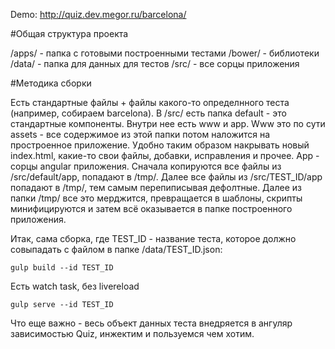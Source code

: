 Demo: http://quiz.dev.megor.ru/barcelona/

#Общая структура проекта

/apps/ - папка с готовыми построенными тестами
/bower/ - библиотеки
/data/ - папка для данных для тестов
/src/ - все сорцы приложения

#Методика сборки

Есть стандартные файлы + файлы какого-то определнного теста (например, собираем barcelona). В /src/ есть папка default - это стандартные компоненты. Внутри нее есть www и app. Www это по сути assets - все содержимое из этой папки потом наложится на простроенное приложение. Удобно таким образом накрывать новый index.html, какие-то свои файлы, добавки, исправления и прочее. App - сорцы angular приложения. Сначала копируются все файлы из /src/default/app, попадают в /tmp/. Далее все файлы из /src/TEST_ID/app попадают в /tmp/, тем самым перепиписывая дефолтные. Далее из папки /tmp/ все это мерджится, превращается в шаблоны, скрипты минифицируются и затем всё оказывается в папке построенного приложения.

Итак, сама сборка, где TEST_ID - название теста, которое должно совыпадать с файлом в папке /data/TEST_ID.json:

	gulp build --id TEST_ID
 
Есть watch task, без livereload

	gulp serve --id TEST_ID

Что еще важно - весь объект данных теста внедряется в ангуляр зависимостью Quiz, инжектим и пользуемся чем хотим.